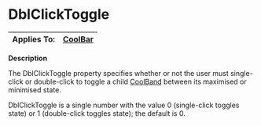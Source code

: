 




<h1 class="heading"><span class="name">DblClickToggle</span></h1>

| Applies To: | [CoolBar](./coolbar.md) |
| --- | ---  |


**Description**


The DblClickToggle property specifies whether or not the user must single-click or double-click to toggle a child [CoolBand](./coolband.md) between its maximised or minimised state.


DblClickToggle is a single number with the value 0 (single-click toggles state) or 1 (double-click toggles state); the default is 0.




